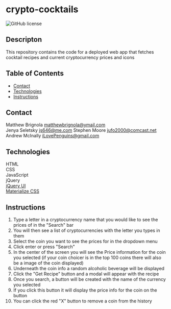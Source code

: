 # crypto-cocktails
![GitHub license](https://img.shields.io/badge/license-MIT-blue.svg)
## Descripton
This repository contains the code for a deployed web app that fetches cocktail recipes and current cryptocurrency prices and icons


## Table of Contents
* [Contact](#contact)
* [Technologies](#technologies)  
* [Instructions](#instructions)

## Contact
Matthew Brignola matthewbrignola@ymail.com<br>
Jenya Seletsky js646@me.com
Stephen Moore jufo2000@comcast.net
Andrew McInally iLovePenguins@gmail.com
## Technologies
  HTML
  <br>CSS
  <br>JavaScript
  <br>jQuery
   <br>[jQuery UI](https://jqueryui.com/)
   <br> [Materialize CSS](https://materializecss.com/) 
## Instructions
1. Type a letter in a cryptocurrency name that you would like to see the prices of in the "Search" bar
2. You will then see a list of cryptocurrencies with the letter you types in them
3. Select the coin you want to see the prices for in the dropdown menu
4. Click enter or press "Search"
5. In the center of the screen you will see the Price information for the coin you selected (if your coin choicer is in the top 100 coins there will also be a image of the coin displayed)
5. Underneath the coin info a random alcoholic beverage will be displayed 
6. Click the "Get Recipe" button and  a modal will appear with the recipe
7. Once you search, a button will be created with the name of the currency you selected  
8. If you click this button it will display the price info for the coin on the button
9. You can click the red "X" button to remove a coin from the history



